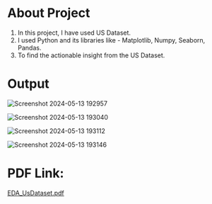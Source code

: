# About Project

1. In this project, I have used US Dataset.
2. I used Python and its libraries like - Matplotlib, Numpy, Seaborn, Pandas.
3. To find the actionable insight from the US Dataset.

# Output


![Screenshot 2024-05-13 192957](https://github.com/Ritikvarshney036/EDA_UsDataset/assets/136314488/5fcc88d2-d2da-4be8-9562-9d9b8b570c11)

![Screenshot 2024-05-13 193040](https://github.com/Ritikvarshney036/EDA_UsDataset/assets/136314488/03ab5c48-278d-4270-8859-68f1a8d20303)

![Screenshot 2024-05-13 193112](https://github.com/Ritikvarshney036/EDA_UsDataset/assets/136314488/07a0f923-f31f-4fbb-948f-8c8eb14506dd)

![Screenshot 2024-05-13 193146](https://github.com/Ritikvarshney036/EDA_UsDataset/assets/136314488/bc829f4d-2508-4eb7-a980-3f42449f8957)


# PDF Link: 

   [EDA_UsDataset.pdf](https://github.com/Ritikvarshney036/EDA_UsDataset/files/15295540/EDA_UsDataset.pdf)

